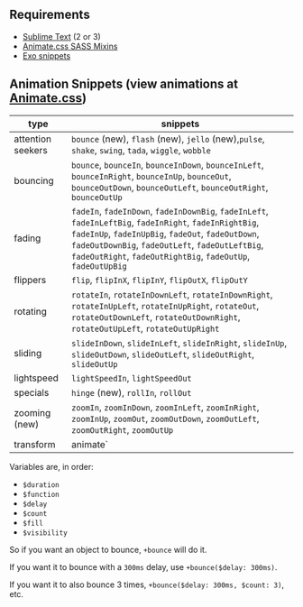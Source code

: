 ## Requirements
- [Sublime Text](http://www.sublimetext.com) (2 or 3)
- [Animate.css SASS Mixins](https://github.com/geoffgraham/animate.scss)
- [Exo snippets](https://github.com/lazy-8/exo/#installation)

## Animation Snippets (view animations at [Animate.css](https://daneden.github.io/animate.css/))

|type|snippets|
|---|---|
|attention seekers|`bounce` (new), `flash` (new), `jello` (new),`pulse`, `shake`, `swing`, `tada`, `wiggle`, `wobble`|
|bouncing|`bounce`, `bounceIn`, `bounceInDown`, `bounceInLeft`, `bounceInRight`, `bounceInUp`, `bounceOut`, `bounceOutDown`, `bounceOutLeft`, `bounceOutRight`, `bounceOutUp`|
|fading|`fadeIn`, `fadeInDown`, `fadeInDownBig`, `fadeInLeft`, `fadeInLeftBig`, `fadeInRight`, `fadeInRightBig`, `fadeInUp`, `fadeInUpBig`, `fadeOut`, `fadeOutDown`, `fadeOutDownBig`, `fadeOutLeft`, `fadeOutLeftBig`, `fadeOutRight`, `fadeOutRightBig`, `fadeOutUp`, `fadeOutUpBig`|
|flippers|`flip`, `flipInX`, `flipInY`, `flipOutX`, `flipOutY`|
|rotating|`rotateIn`, `rotateInDownLeft`, `rotateInDownRight`, `rotateInUpLeft`, `rotateInUpRight`, `rotateOut`, `rotateOutDownLeft`, `rotateOutDownRight`, `rotateOutUpLeft`, `rotateOutUpRight`|
|sliding|`slideInDown`, `slideInLeft`, `slideInRight`, `slideInUp`, `slideOutDown`, `slideOutLeft`, `slideOutRight`, `slideOutUp`|
|lightspeed|`lightSpeedIn`, `lightSpeedOut`|
|specials|`hinge` (new), `rollIn`, `rollOut`|
|zooming (new)|`zoomIn`, `zoomInDown`, `zoomInLeft`, `zoomInRight`, `zoomInUp`, `zoomOut`, `zoomOutDown`, `zoomOutLeft`, `zoomOutRight`, `zoomOutUp`|
|transform|animate`|`rotate`|`scale`|`skew`|`translate-01`(normal or 3D)|`variables`|

Variables are, in order:

- `$duration`
- `$function`
- `$delay`
- `$count`
- `$fill`
- `$visibility`

So if you want an object to bounce, `+bounce` will do it.

If you want it to bounce with a `300ms` delay, use `+bounce($delay: 300ms)`.

If you want it to also bounce 3 times, `+bounce($delay: 300ms, $count: 3)`, etc.

